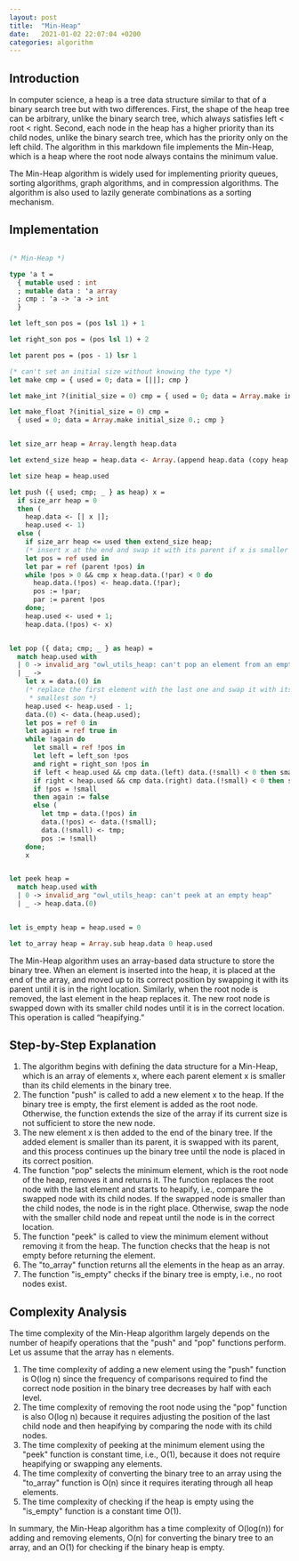 ```yaml
---
layout: post
title:  "Min-Heap"
date:   2021-01-02 22:07:04 +0200
categories: algorithm
---
```


## Introduction
In computer science, a heap is a tree data structure similar to that of a binary search tree but with two differences. First, the shape of the heap tree can be arbitrary, unlike the binary search tree, which always satisfies left < root < right. Second, each node in the heap has a higher priority than its child nodes, unlike the binary search tree, which has the priority only on the left child. The algorithm in this markdown file implements the Min-Heap, which is a heap where the root node always contains the minimum value. 

The Min-Heap algorithm is widely used for implementing priority queues, sorting algorithms, graph algorithms, and in compression algorithms. The algorithm is also used to lazily generate combinations as a sorting mechanism.

## Implementation

```ocaml

(* Min-Heap *)

type 'a t =
  { mutable used : int
  ; mutable data : 'a array
  ; cmp : 'a -> 'a -> int
  }

let left_son pos = (pos lsl 1) + 1

let right_son pos = (pos lsl 1) + 2

let parent pos = (pos - 1) lsr 1

(* can't set an initial size without knowing the type *)
let make cmp = { used = 0; data = [||]; cmp }

let make_int ?(initial_size = 0) cmp = { used = 0; data = Array.make initial_size 0; cmp }

let make_float ?(initial_size = 0) cmp =
  { used = 0; data = Array.make initial_size 0.; cmp }


let size_arr heap = Array.length heap.data

let extend_size heap = heap.data <- Array.(append heap.data (copy heap.data))

let size heap = heap.used

let push ({ used; cmp; _ } as heap) x =
  if size_arr heap = 0
  then (
    heap.data <- [| x |];
    heap.used <- 1)
  else (
    if size_arr heap <= used then extend_size heap;
    (* insert x at the end and swap it with its parent if x is smaller *)
    let pos = ref used in
    let par = ref (parent !pos) in
    while !pos > 0 && cmp x heap.data.(!par) < 0 do
      heap.data.(!pos) <- heap.data.(!par);
      pos := !par;
      par := parent !pos
    done;
    heap.used <- used + 1;
    heap.data.(!pos) <- x)


let pop ({ data; cmp; _ } as heap) =
  match heap.used with
  | 0 -> invalid_arg "owl_utils_heap: can't pop an element from an empty heap"
  | _ ->
    let x = data.(0) in
    (* replace the first element with the last one and swap it with its
     * smallest son *)
    heap.used <- heap.used - 1;
    data.(0) <- data.(heap.used);
    let pos = ref 0 in
    let again = ref true in
    while !again do
      let small = ref !pos in
      let left = left_son !pos
      and right = right_son !pos in
      if left < heap.used && cmp data.(left) data.(!small) < 0 then small := left;
      if right < heap.used && cmp data.(right) data.(!small) < 0 then small := right;
      if !pos = !small
      then again := false
      else (
        let tmp = data.(!pos) in
        data.(!pos) <- data.(!small);
        data.(!small) <- tmp;
        pos := !small)
    done;
    x


let peek heap =
  match heap.used with
  | 0 -> invalid_arg "owl_utils_heap: can't peek at an empty heap"
  | _ -> heap.data.(0)


let is_empty heap = heap.used = 0

let to_array heap = Array.sub heap.data 0 heap.used

```

The Min-Heap algorithm uses an array-based data structure to store the binary tree. When an element is inserted into the heap, it is placed at the end of the array, and moved up to its correct position by swapping it with its parent until it is in the right location. Similarly, when the root node is removed, the last element in the heap replaces it. The new root node is swapped down with its smaller child nodes until it is in the correct location. This operation is called “heapifying.”

## Step-by-Step Explanation
1. The algorithm begins with defining the data structure for a Min-Heap, which is an array of elements x, where each parent element x is smaller than its child elements in the binary tree.
2. The function "push" is called to add a new element x to the heap. If the binary tree is empty, the first element is added as the root node. Otherwise, the function extends the size of the array if its current size is not sufficient to store the new node.
3. The new element x is then added to the end of the binary tree. If the added element is smaller than its parent, it is swapped with its parent, and this process continues up the binary tree until the node is placed in its correct position.
4. The function "pop" selects the minimum element, which is the root node of the heap, removes it and returns it. The function replaces the root node with the last element and starts to heapify, i.e., compare the swapped node with its child nodes. If the swapped node is smaller than the child nodes, the node is in the right place. Otherwise, swap the node with the smaller child node and repeat until the node is in the correct location.
5. The function "peek" is called to view the minimum element without removing it from the heap. The function checks that the heap is not empty before returning the element.
6. The "to_array" function returns all the elements in the heap as an array.
7. The function "is_empty" checks if the binary tree is empty, i.e., no root nodes exist.

## Complexity Analysis
The time complexity of the Min-Heap algorithm largely depends on the number of heapify operations that the "push" and "pop" functions perform. Let us assume that the array has n elements.
1. The time complexity of adding a new element using the "push" function is O(log n) since the frequency of comparisons required to find the correct node position in the binary tree decreases by half with each level.
2. The time complexity of removing the root node using the "pop" function is also O(log n) because it requires adjusting the position of the last child node and then heapifying by comparing the node with its child nodes.
3. The time complexity of peeking at the minimum element using the "peek" function is constant time, i.e., O(1), because it does not require heapifying or swapping any elements.
4. The time complexity of converting the binary tree to an array using the "to_array" function is O(n) since it requires iterating through all heap elements.
5. The time complexity of checking if the heap is empty using the "is_empty" function is a constant time O(1).

In summary, the Min-Heap algorithm has a time complexity of O(log(n)) for adding and removing elements, O(n) for converting the binary tree to an array, and an O(1) for checking if the binary heap is empty. 